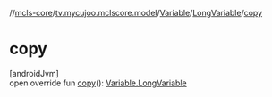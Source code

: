//[mcls-core](../../../../index.md)/[tv.mycujoo.mclscore.model](../../index.md)/[Variable](../index.md)/[LongVariable](index.md)/[copy](copy.md)

# copy

[androidJvm]\
open override fun [copy](copy.md)(): [Variable.LongVariable](index.md)

